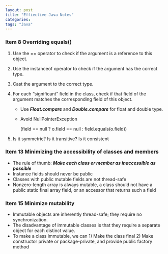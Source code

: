 ```yaml
---
layout: post
title: "Effiective Java Notes"
categories:
tags: "Java"
---
```


### Item 8 Overriding equals()

1. Use the == operator to check if the argument is a reference to this object.
2. Use the instanceof operator to check if the argument has the correct type.
3. Cast the argument to the correct type.
4. For each “significant” field in the class, check if that field of the argument matches the corresponding field of this object. 
    - Use ***Float.compare*** and ***Double.compare*** for float and double type.
    - Avoid NullPointerException
    
        (field == null ? o.field == null : field.equals(o.field))
    
5. Is it symmetric? Is it transitive? Is it consistent

### Item 13 Minimizing the accessibility of classes and members

- The rule of thumb: ***Make each class or member as inaccessible as possible***
- Instance fields should never be public
- Classes with public mutable fields are not thread-safe
- Nonzero-length array is always mutable, a class should not have a public static final array field, or an accessor that returns such a field

### Item 15 Minimize mutability

- Immutable objects are inherently thread-safe; they require no synchronization.
- The disadvantage of immutable classes is that they require a separate object for each distinct value. 
- To make a class immutable, we can 1) Make the class final 2) Make constructor private or package-private, and provide public factory method
